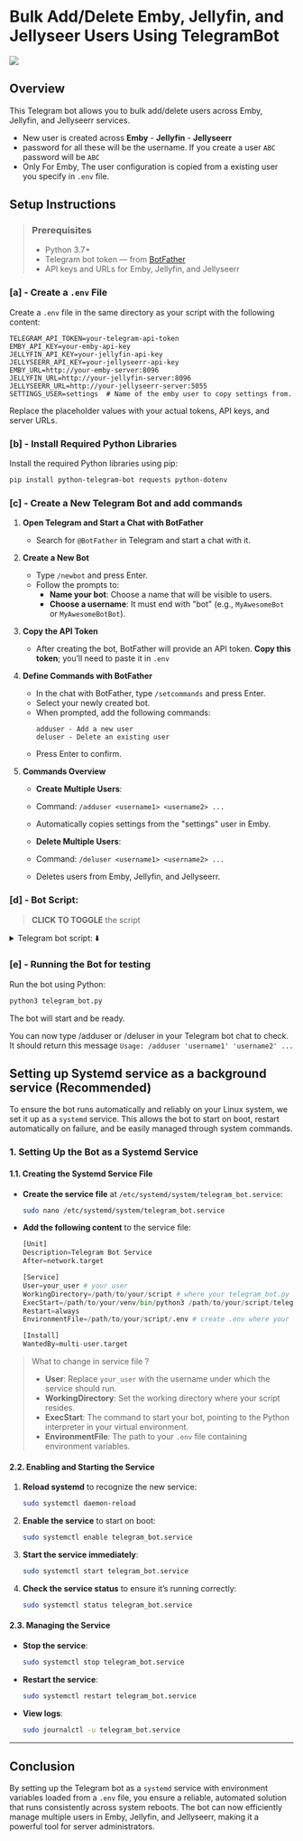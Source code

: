 
# **Bulk Add/Delete Emby, Jellyfin, and Jellyseer Users Using TelegramBot**

![](https://github.com/user-attachments/assets/4904b18e-0b38-43a6-9487-086b09764059)

## **Overview**

This Telegram bot allows you to bulk add/delete users across Emby, Jellyfin, and Jellyseerr services.
- New user is created across **Emby** - **Jellyfin** - **Jellyseerr**
- password for all these will be the username. If you create a user `ABC` password will be `ABC`
- Only For Emby, The user configuration is copied from a existing user you specify in `.env` file.

## **Setup Instructions**

> ### **Prerequisites**
> - Python 3.7+
> - Telegram bot token — from [BotFather](https://core.telegram.org/bots#botfather)
> - API keys and URLs for Emby, Jellyfin, and Jellyseerr

### **[a] - Create a `.env` File**
Create a `.env` file in the same directory as your script with the following content:

```plaintext
TELEGRAM_API_TOKEN=your-telegram-api-token
EMBY_API_KEY=your-emby-api-key
JELLYFIN_API_KEY=your-jellyfin-api-key
JELLYSEERR_API_KEY=your-jellyseerr-api-key
EMBY_URL=http://your-emby-server:8096
JELLYFIN_URL=http://your-jellyfin-server:8096
JELLYSEERR_URL=http://your-jellyseerr-server:5055
SETTINGS_USER=settings  # Name of the emby user to copy settings from.
```

Replace the placeholder values with your actual tokens, API keys, and server URLs.

### **[b] - Install Required Python Libraries**
Install the required Python libraries using pip:

```bash
pip install python-telegram-bot requests python-dotenv
```

### **[c] - Create a New Telegram Bot and add commands**

1. **Open Telegram and Start a Chat with BotFather**
   - Search for `@BotFather` in Telegram and start a chat with it.

2. **Create a New Bot**
   - Type `/newbot` and press Enter.
   - Follow the prompts to:
     - **Name your bot**: Choose a name that will be visible to users.
     - **Choose a username**: It must end with "bot" (e.g., `MyAwesomeBot` or `MyAwesomeBotBot`).

3. **Copy the API Token**
   - After creating the bot, BotFather will provide an API token. **Copy this token**; you’ll need to paste it in `.env`

4. **Define Commands with BotFather**
   - In the chat with BotFather, type `/setcommands` and press Enter.
   - Select your newly created bot.
   - When prompted, add the following commands:
     ```text
     adduser - Add a new user
     deluser - Delete an existing user
     ```
   - Press Enter to confirm.

5. **Commands Overview**
    - **Create Multiple Users**:
    - Command: `/adduser <username1> <username2> ...`
    - Automatically copies settings from the "settings" user in Emby.
   
    - **Delete Multiple Users**:
    - Command: `/deluser <username1> <username2> ...`
    - Deletes users from Emby, Jellyfin, and Jellyseerr.

### **[d] - Bot Script:**
> **CLICK TO TOGGLE** the script
<details>
<summary>Telegram bot script: ⬇️ </summary>

```python
import os
import requests
from telegram import Update
from telegram.ext import Application, CommandHandler
from dotenv import load_dotenv

# Load environment variables
load_dotenv()

TELEGRAM_API_TOKEN = os.getenv('TELEGRAM_API_TOKEN')
EMBY_API_KEY = os.getenv('EMBY_API_KEY')
JELLYFIN_API_KEY = os.getenv('JELLYFIN_API_KEY')
JELLYSEERR_API_KEY = os.getenv('JELLYSEERR_API_KEY')
EMBY_URL = os.getenv('EMBY_URL')
JELLYFIN_URL = os.getenv('JELLYFIN_URL')
JELLYSEERR_URL = os.getenv('JELLYSEERR_URL')
SETTINGS_USER = os.getenv('SETTINGS_USER', 'settings')  # Default to 'settings' if not set

# Command to add multiple users
async def add_user(update: Update, context):
    if len(context.args) < 1:
        await update.message.reply_text("Usage: /adduser 'username1' 'username2' ...")
        return

    usernames = context.args
    failed_users = []

    for username in usernames:
        password = username  # Automatically use the username as the password

        emby_result = await create_emby_user(username, password)
        jellyfin_result = await create_jellyfin_user(username, password)

        if emby_result and jellyfin_result:
            jellyseerr_result = await import_jellyfin_users_to_jellyseerr(username)
            if not jellyseerr_result:
                failed_users.append(username)
        else:
            failed_users.append(username)

    if not failed_users:
        await update.message.reply_text(f"All users created successfully in Emby, Jellyfin, and Jellyseerr.")
    else:
        await update.message.reply_text(f"Failed to create or import the following users: {', '.join(failed_users)}")

# Command to delete multiple users
async def del_user(update: Update, context):
    if len(context.args) < 1:
        await update.message.reply_text("Usage: /deluser 'username1' 'username2' ...")
        return

    usernames = context.args
    failed_users = []

    for username in usernames:
        emby_result = await delete_emby_user(username)
        jellyfin_result = await delete_jellyfin_user(username)
        jellyseerr_result = await delete_jellyseerr_user(username)

        if not (emby_result and jellyfin_result and jellyseerr_result):
            failed_users.append(username)

    if not failed_users:
        await update.message.reply_text(f"All users deleted successfully from Emby, Jellyfin, and Jellyseerr.")
    else:
        await update.message.reply_text(f"Failed to delete the following users: {', '.join(failed_users)}")

# Function to create Emby user with copied settings from 'settings' user
async def create_emby_user(username, password):
    # Get the 'settings' user's ID
    settings_user_id = None
    settings_url = f"{EMBY_URL}/emby/Users"
    headers = {'X-Emby-Token': EMBY_API_KEY}
    response = requests.get(settings_url, headers=headers)
    if response.status_code != 200:
        return False

    users = response.json()
    for user in users:
        if user['Name'].lower() == SETTINGS_USER.lower():
            settings_user_id = user['Id']
            break

    if not settings_user_id:
        return False

    # Create a new user with settings copied from the 'settings' user
    user_data = {
        'Name': username,
        'Password': password,
        'PasswordResetRequired': False,  # Indicate that the user does not need to reset the password
        'CopyFromUserId': settings_user_id,
        'UserCopyOptions': ["UserPolicy", "UserConfiguration"]
    }

    create_user_url = f"{EMBY_URL}/emby/Users/New"
    response = requests.post(create_user_url, headers=headers, json=user_data)

    if response.status_code != 200:
        return False

    # Setting the password separately if needed
    password_url = f"{EMBY_URL}/emby/Users/{response.json()['Id']}/Password"
    password_data = {
        "CurrentPw": "",  # No current password, since it's a new user
        "NewPw": password
    }
    password_response = requests.post(password_url, headers=headers, json=password_data)

    return password_response.status_code == 204

# Function to create Jellyfin user
async def create_jellyfin_user(username, password):
    url = f"{JELLYFIN_URL}/Users/New"
    headers = {'X-MediaBrowser-Token': JELLYFIN_API_KEY, 'Content-Type': 'application/json'}
    data = {'Name': username, 'Password': password}
    response = requests.post(url, headers=headers, json=data)
    return response.status_code == 200

# Function to delete Emby user
async def delete_emby_user(username):
    # Get the user's ID first
    url = f"{EMBY_URL}/emby/Users"
    headers = {'X-Emby-Token': EMBY_API_KEY}
    response = requests.get(url, headers=headers)
    if response.status_code != 200:
        return False

    users = response.json()
    user_id = None
    for user in users:
        if user['Name'].lower() == username.lower():
            user_id = user['Id']
            break

    if not user_id:
        return False

    # Delete the user
    url = f"{EMBY_URL}/emby/Users/{user_id}"
    response = requests.delete(url, headers=headers)
    return response.status_code == 204

# Function to delete Jellyfin user
async def delete_jellyfin_user(username):
    # Get the user's ID first
    url = f"{JELLYFIN_URL}/Users"
    headers = {'X-MediaBrowser-Token': JELLYFIN_API_KEY}
    response = requests.get(url, headers=headers)
    if response.status_code != 200:
        return False

    users = response.json()
    user_id = None
    for user in users:
        if user['Name'].lower() == username.lower():
            user_id = user['Id']
            break

    if not user_id:
        return False

    # Delete the user
    url = f"{JELLYFIN_URL}/Users/{user_id}"
    response = requests.delete(url, headers=headers)
    return response.status_code == 204

# Function to delete Jellyseerr user
async def delete_jellyseerr_user(username):
    # Get the user's ID first
    url = f"{JELLYSEERR_URL}/api/v1/user"
    headers = {'X-Api-Key': JELLYSEERR_API_KEY}
    response = requests.get(url, headers=headers)
    
    if response.status_code != 200:
        return False

    data = response.json()
    users = data.get('results', [])

    # Check if the response contains the expected user data
    if isinstance(users, list):  # Assuming users is a list of dictionaries
        user_id = None
        for user in users:
            if isinstance(user, dict) and user.get('jellyfinUsername', '').lower() == username.lower():
                user_id = user['id']
                break

        if not user_id:
            return False

        # Delete the user
        url = f"{JELLYSEERR_URL}/api/v1/user/{user_id}"
        response = requests.delete(url, headers=headers)

        # Check for success status codes (204 or 200)
        if response.status_code in [200, 204]:
            return True
        else:
            print(f"Unexpected status code when deleting Jellyseerr user: {response.status_code}")
            return False
    else:
        print("Unexpected response format:", users)
        return False

# Function to import Jellyfin users into Jellyseerr
async def import_jellyfin_users_to_jellyseerr(new_username):
    # First, get the list of Jellyfin users
    url = f"{JELLYSEERR_URL}/api/v1/settings/jellyfin/users"
    headers = {'X-Api-Key': JELLYSEERR_API_KEY}
    response = requests.get(url, headers=headers)
    if response.status_code != 200:
        return False

    users = response.json()
    new_user = None

    # Find the newly created user by username
    for user in users:
        if user['username'].lower() == new_username.lower():
            new_user = user
            break

    if not new_user:
        return False

    # Import the new user into Jellyseerr
    import_url = f"{JELLYSEERR_URL}/api/v1/user/import-from-jellyfin"
    import_data = {'jellyfinUserIds': [new_user['id']]}
    import_response = requests.post(import_url, headers=headers, json=import_data)

    return import_response.status_code == 201

# Main function
def main():
    application = Application.builder().token(TELEGRAM_API_TOKEN).build()

    application.add_handler(CommandHandler('adduser', add_user))
    application.add_handler(CommandHandler('deluser', del_user))

    # Start the bot
    application.run_polling()

if __name__ == '__main__':
    main()
```
source: ..emby user config api.. https://emby.media/community/index.php?/topic/127981-create-a-new-user-with-emby-api/
</details>

### **[e] - Running the Bot for testing**
Run the bot using Python:

```bash
python3 telegram_bot.py
```

The bot will start and be ready. 

You can now type /adduser or /deluser in your Telegram bot chat to check.
It should return this message `Usage: /adduser 'username1' 'username2' ...`

## Setting up Systemd service as a background service (Recommended)
To ensure the bot runs automatically and reliably on your Linux system, we set it up as a `systemd` service. This allows the bot to start on boot, restart automatically on failure, and be easily managed through system commands.
### **1. Setting Up the Bot as a Systemd Service**

#### **1.1. Creating the Systemd Service File**

- **Create the service file** at `/etc/systemd/system/telegram_bot.service`:

   ```bash
   sudo nano /etc/systemd/system/telegram_bot.service
   ```

- **Add the following content** to the service file:

   ```python
   [Unit]
   Description=Telegram Bot Service
   After=network.target

   [Service]
   User=your_user # your user 
   WorkingDirectory=/path/to/your/script # where your telegram_bot.py script is located
   ExecStart=/path/to/your/venv/bin/python3 /path/to/your/script/telegram_bot.py # command that runs in short 'python3 telegram_bot.py'
   Restart=always
   EnvironmentFile=/path/to/your/script/.env # create .env where your telegram_bot.py script is

   [Install]
   WantedBy=multi-user.target
   ```

> What to change in service file ?
>    - **User**: Replace `your_user` with the username under which the service should run.
>    - **WorkingDirectory**: Set the working directory where your script resides.
>    - **ExecStart**: The command to start your bot, pointing to the Python interpreter in your virtual environment.
>    - **EnvironmentFile**: The path to your `.env` file containing environment variables.

#### **2.2. Enabling and Starting the Service**

1. **Reload systemd** to recognize the new service:

   ```bash
   sudo systemctl daemon-reload
   ```

2. **Enable the service** to start on boot:

   ```bash
   sudo systemctl enable telegram_bot.service
   ```

3. **Start the service immediately**:

   ```bash
   sudo systemctl start telegram_bot.service
   ```

4. **Check the service status** to ensure it’s running correctly:

   ```bash
   sudo systemctl status telegram_bot.service
   ```

#### **2.3. Managing the Service**

- **Stop the service**:

  ```bash
  sudo systemctl stop telegram_bot.service
  ```

- **Restart the service**:

  ```bash
  sudo systemctl restart telegram_bot.service
  ```

- **View logs**:

  ```bash
  sudo journalctl -u telegram_bot.service
  ```

---
## **Conclusion**

By setting up the Telegram bot as a `systemd` service with environment variables loaded from a `.env` file, you ensure a reliable, automated solution that runs consistently across system reboots. The bot can now efficiently manage multiple users in Emby, Jellyfin, and Jellyseerr, making it a powerful tool for server administrators.
